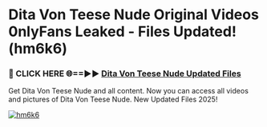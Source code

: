 # Dita Von Teese Nude Original Videos 0nlyFans Leaked - Files Updated! (hm6k6)

<h3>🔴 CLICK HERE 🌐==►► <a href="https://tinyurl.com/5h6xmrr3" rel="nofollow">Dita Von Teese Nude Updated Files</a></h3>

Get Dita Von Teese Nude and all content. Now you can access all videos and pictures of Dita Von Teese Nude. New Updated Files 2025!

[![hm6k6](https://i.imgur.com/KVD873Z.gif)](https://tinyurl.com/5h6xmrr3)
